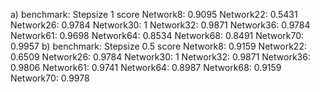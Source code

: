 a) benchmark: Stepsize 1
                score
    Network8:   0.9095
    Network22:  0.5431
    Network26:  0.9784
    Network30:  1
    Network32:  0.9871
    Network36:  0.9784
    Network61:  0.9698
    Network64:  0.8534
    Network68:  0.8491
    Network70:  0.9957
b) benchmark: Stepsize 0.5
                score
    Network8:  0.9159
    Network22: 0.6509
    Network26: 0.9784
    Network30: 1
    Network32: 0.9871
    Network36: 0.9806
    Network61:  0.9741
    Network64:  0.8987
    Network68:  0.9159
    Network70:  0.9978
